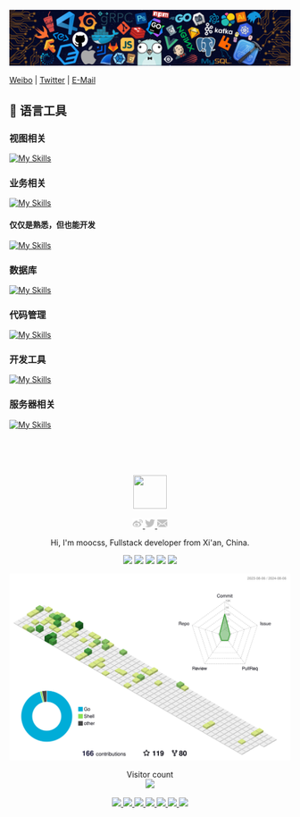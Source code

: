 ![](https://github.com/moocss/moocss/blob/master/images/header.png)

[Weibo](http://weibo.com/moocss) | [Twitter](https://twitter.com/moocss) | [E-Mail](mailto:moocss@gmail.com)


## 🧰 语言工具

### 视图相关

[![My Skills](https://skillicons.dev/icons?i=vue,react,solidjs,tauri,flutter,js,ts,vite,vitest,pinia,pnpm,npm,webpack,html,css,sass,windicss,tailwind,jest,md,jquery,svg,tailwind&theme=light)](https://skillicons.dev)

### 业务相关

[![My Skills](https://skillicons.dev/icons?i=nodejs,nestjs,express,wasm,dart,golang,java,prisma,electron&theme=light)](https://skillicons.dev)
#### 仅仅是熟悉，但也能开发
[![My Skills](https://skillicons.dev/icons?i=java,golang,rust,fastapi,actix,spring&theme=dark)](https://skillicons.dev)
### 数据库

[![My Skills](https://skillicons.dev/icons?i=mongodb,mysql,postgres,sqlite,redis,elasticsearch&theme=light)](https://skillicons.dev)

### 代码管理

[![My Skills](https://skillicons.dev/icons?i=git,github,gitlab&theme=light)](https://skillicons.dev)


### 开发工具

[![My Skills](https://skillicons.dev/icons?i=vscode,vscodium,idea,eclipse,androidstudio&theme=light)](https://skillicons.dev)

### 服务器相关

[![My Skills](https://skillicons.dev/icons?i=linux,docker,nginx&theme=light)](https://skillicons.dev)


<div align="center">
  <br>
  <br>
  <br>
  <br>
  <a href="https://moocss.com/">
    <img width="60" height="60" src="https://avatars3.githubusercontent.com/u/1026216?s=460&v=4" />
  </a>
  <br>
  <p>
    <a href="http://weibo.com/moocss">
      <img width="18" height="18" src="https://raw.githubusercontent.com/moocss/moocss/master/images/weibo.svg?sanitize=true" />
    </a>
    <a href="https://twitter.com/moocss">
      <img width="18" height="18" src="https://raw.githubusercontent.com/moocss/moocss/master/images/twitter.svg?sanitize=true" />
    </a>
    <a href="mailto:moocss@gmail.com">
      <img width="18" height="18" src="https://raw.githubusercontent.com/moocss/moocss/master/images/mail.svg?sanitize=true" />
    </a>
  </p>
  <p>Hi, I'm moocss, Fullstack developer from Xi'an, China.</p>

![](https://github-profile-summary-cards.vercel.app/api/cards/profile-details?username=moocss&theme=github)
![](https://github-profile-summary-cards.vercel.app/api/cards/repos-per-language?username=moocss&theme=github)
![](https://github-profile-summary-cards.vercel.app/api/cards/most-commit-language?username=moocss&theme=github)
![](https://github-profile-summary-cards.vercel.app/api/cards/stats?username=moocss&theme=github)
![](https://github-profile-summary-cards.vercel.app/api/cards/productive-time?username=moocss&theme=github)
  
  <picture>
  <source media="(prefers-color-scheme: dark)" srcset="https://raw.githubusercontent.com/moocss/moocss/master/profile-3d-contrib/profile-night-green.svg">
  <img alt="Shows an illustrated sun in light color mode and a moon with stars in dark color mode." src="https://raw.githubusercontent.com/moocss/moocss/master/profile-3d-contrib/profile-green-animate.svg">
  </picture>

  <p align="center">
    Visitor count<br>
    <img src="https://profile-counter.glitch.me/moocss/count.svg" />
  </p>

  <a href="https://github.com/thoughtbit/web-starter">
    <img src="https://github-readme-stats.vercel.app/api/pin/?username=thoughtbit&repo=web-starter" />
  </a>
  <a href="https://github.com/thoughtbit/flutter-starter">
    <img src="https://github-readme-stats.vercel.app/api/pin/?username=thoughtbit&repo=flutter-starter" />
  </a>
  <a href="https://github.com/thoughtbit/node-web-starter">
    <img src="https://github-readme-stats.vercel.app/api/pin/?username=thoughtbit&repo=node-web-starter" />
  </a>
  <a href="https://github.com/thoughtbit/react-native-typescript-starter">
    <img src="https://github-readme-stats.vercel.app/api/pin/?username=thoughtbit&repo=react-native-typescript-starter" />
  </a>
  <a href="https://github.com/go-impatient/gaia">
    <img src="https://github-readme-stats.vercel.app/api/pin/?username=go-impatient&repo=gaia" />
  </a>
    <a href="https://github.com/go-impatient/gaea">
    <img src="https://github-readme-stats.vercel.app/api/pin/?username=go-impatient&repo=gaea" />
  </a>
  </a>
    <a href="https://github.com/go-impatient/tiga">
    <img src="https://github-readme-stats.vercel.app/api/pin/?username=go-impatient&repo=tiga" />
  </a>
  <br>
  <br>
</div>
